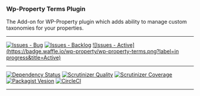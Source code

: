 ### Wp-Property Terms Plugin

The Add-on for WP-Property plugin which adds ability to manage custom taxonomies for your properties.

***
[![Issues - Bug](https://badge.waffle.io/wp-property/wp-property-terms.png?label=bug&title=Bugs)](http://waffle.io/wp-property/wp-property-terms)
[![Issues - Backlog](https://badge.waffle.io/wp-property/wp-property-terms.png?label=backlog&title=Backlog)](http://waffle.io/wp-property/wp-property-terms/)
[![Issues - Active](https://badge.waffle.io/wp-property/wp-property-terms.png?label=in progress&title=Active)](http://waffle.io/wp-property/wp-property-terms/)
***
[![Dependency Status](https://gemnasium.com/wp-property/wp-property-terms.svg)](https://gemnasium.com/wp-property/wp-property-terms)
[![Scrutinizer Quality](http://img.shields.io/scrutinizer/g/wp-property/wp-property-terms.svg)](https://scrutinizer-ci.com/g/wp-property/wp-property-terms)
[![Scrutinizer Coverage](http://img.shields.io/scrutinizer/coverage/g/wp-property/wp-property-terms.svg)](https://scrutinizer-ci.com/g/wp-property/wp-property-terms)
[![Packagist Vesion](http://img.shields.io/packagist/v/wp-property/wp-property-terms.svg)](https://packagist.org/packages/wp-property/wp-property-terms)
[![CircleCI](https://circleci.com/gh/wp-property/wp-property-terms.png)](https://circleci.com/gh/wp-property/wp-property-terms)
***